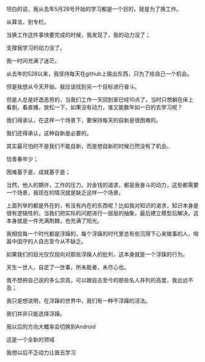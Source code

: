 坦白的说，我从去年5月28号开始的学习都是一个目的，就是为了换工作。

从算法，到专栏。

当换工作这件事快要完成的时候，我发现了，我的动力没了；

支撑我学习的动力没了。

我一时间充满了迷茫。

从去年的528以来，我坚持每天在github上输出东西，只为了给自己一个机会。

但是我想从今天开始，我应该找到另一个目标进行奋斗。

但是人总是好逸恶劳的，当我们工作一天回到家已经10点了，当时只想躺在床上看剧，看直播，放松一下，如果没有动力，谁又能数年如一日的去学习呢？

我们得承认，在这样一个场景下，要保持每天的自新是很困难的。

我们还得承认，这种自新是必要的。

其实最可怕的不是我们不能自新，而是想自新的时候已然没有了机会。

恰青春年少；

困难基于是，成就基于是；

当然，他人的期许，工作的压力，对金钱的渴求，都是我奋斗的动力，这些都需要一个场景，我现在的情况就是缺乏这样一个场景。

上面列举的都是外在的，有没有内在的东西呢？比如我对知识的渴求，知识本身是很有逻辑性的，当我们把实际的问题进行一层层的抽象，最后建立模型后解决，这本身就是一件充满荆棘，也充满了阳光。

我相信每一个时代都是浮躁的，每个浮躁的时代里总有些沉得下心来做事的人，喧嚣中固守的人自古至今从不缺乏。

如果我们的目光仅仅投向对那些浮躁人的批判，这本身就是一个浮躁的行为。

天生一世人，自足了一世事，所未能者，未尽心也。

我不想把自己说的多么崇高，可以跟自古至今的那些名人并列的高度，我远远不及；

我只是想说明，在浮躁的世界中，我们有一种不浮躁的活法。

我们并非只能选择浮躁。

我以后的方向大概率会切换到Android

这是一个全新的领域

我想以后不乏动力让我去学习

